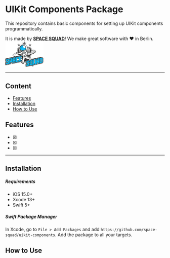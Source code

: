# UIKit Components Package

This repository contains basic components for setting up UIKit components programmatically.

It is made by **[SPACE SQUAD](https://www.spacesquad.de)**! We make great software with ♥️ in Berlin.
<img src="assets/README-spacesquad_logo_full.png" width="120">

---

## Content
- [Features](#features)
- [Installation](#installation)
- [How to Use](#how-to-use)


## Features
- [x] 
- [x] 
- [x]

---

## Installation
##### Requirements
- iOS 15.0+
- Xcode 13+
- Swift 5+

##### Swift Package Manager
In Xcode, go to `File > Add Packages` and add `https://github.com/space-squad/uikit-components`. Add the package to all your targets.


## How to Use


